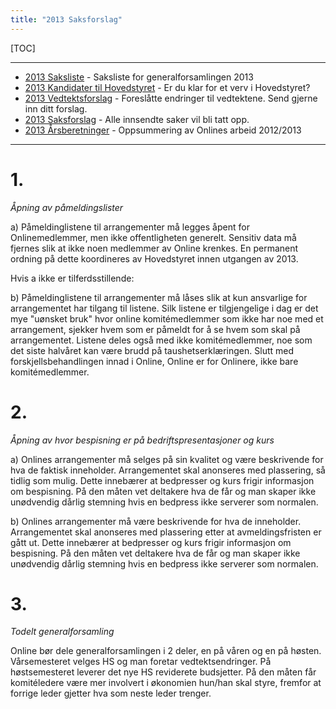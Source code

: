 ```yaml
---
title: "2013 Saksforslag"
---
```


[TOC]

---
* [2013 Saksliste](/wiki/online/generalforsamlingen/2013/saksliste) - Saksliste for generalforsamlingen 2013
* [2013 Kandidater til Hovedstyret](/wiki/online/generalforsamlingen/2013/valg) - Er du klar for et verv i Hovedstyret?
* [2013 Vedtektsforslag](/wiki/online/generalforsamlingen/2013/vedteksforslag) - Foreslåtte endringer til vedtektene. Send gjerne inn ditt forslag.
* [2013 Saksforslag](/wiki/online/generalforsamlingen/2013/saksforslag) - Alle innsendte saker vil bli tatt opp.
* [2013 Årsberetninger](/wiki/online/generalforsamlingen/2013/aarsberetninger) - Oppsummering av Onlines arbeid 2012/2013

---

# 1.

*Åpning av påmeldingslister*

a) Påmeldinglistene til arrangementer må legges åpent for Onlinemedlemmer, men ikke offentligheten generelt. Sensitiv data må fjernes slik at ikke noen medlemmer av Online krenkes. En permanent ordning på dette koordineres av Hovedstyret innen utgangen av 2013. 

Hvis a ikke er tilferdsstillende:

b)  Påmeldinglistene til arrangementer må låses slik at kun ansvarlige for arrangementet har tilgang til listene.
Silk listene er tilgjengelige i dag er det mye "uønsket bruk" hvor online komitémedlemmer som ikke har noe med et arrangement, sjekker hvem som er påmeldt for å se hvem som skal på arrangementet. Listene deles også med ikke komitémedlemmer, noe som det siste halvåret kan være brudd på taushetserklæringen. Slutt med forskjellsbehandlingen innad i Online, Online er for Onlinere, ikke bare komitémedlemmer. 

# 2.

*Åpning av hvor bespisning er på bedriftspresentasjoner og kurs*

a) Onlines arrangementer må selges på sin kvalitet og være beskrivende for hva de faktisk inneholder. Arrangementet skal anonseres med plassering, så tidlig som mulig. Dette innebærer at bedpresser og kurs frigir informasjon om bespisning. På den måten vet deltakere hva de får og man skaper ikke unødvendig dårlig stemning hvis en bedpress ikke serverer som normalen.

b) Onlines arrangementer må være beskrivende for hva de inneholder. Arrangementet skal anonseres med plassering etter at avmeldingsfristen er gått ut. Dette innebærer at bedpresser og kurs frigir informasjon om bespisning. På den måten vet deltakere hva de får og man skaper ikke unødvendig dårlig stemning hvis en bedpress ikke serverer som normalen.



# 3. 

*Todelt generalforsamling*

Online bør dele generalforsamlingen i 2 deler, en på våren og en på høsten. Vårsemesteret velges HS og man foretar vedtektsendringer. På høstsemesteret leverer det nye HS reviderete budsjetter. På den måten får komitéledere være mer involvert i økonomien hun/han skal styre, fremfor at forrige leder gjetter hva som neste leder trenger.